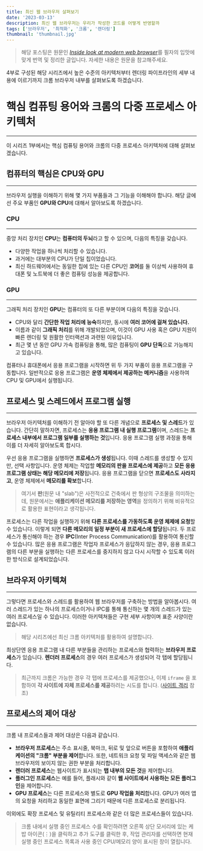 ```yaml
---
title: 최신 웹 브라우저 살펴보기
date: '2023-03-13'
description: 최신 웹 브라우저는 우리가 작성한 코드를 어떻게 반영할까
tags: ['브라우저', '최적화', '크롬', '렌더링']
thumbnail: 'thumbnail.jpg'
---
```


> 해당 포스팅은 원문인 [_Inside look at modern web browser_](https://developer.chrome.com/blog/inside-browser-part1/)를 필자의 입맛에 맞게 번역 및 정리한 글입니다. 자세한 내용은 원문을 참고해주세요.

4부로 구성된 해당 시리즈에서 높은 수준의 아키텍처부터 렌더링 파이프라인의 세부 내용에 이르기까지 크롬 브라우저 내부를 살펴보도록 하겠습니다.

# 핵심 컴퓨팅 용어와 크롬의 다중 프로세스 아키텍처

---

이 시리즈 1부에서는 핵심 컴퓨팅 용어와 크롬의 다중 프로세스 아키텍처에 대해 살펴보겠습니다.

## 컴퓨터의 핵심은 CPU와 GPU

---

브라우저 실행을 이해하기 위해 몇 가지 부품들과 그 기능을 이해해야 합니다. 해당 글에선 주요 부품인 **GPU와 CPU**에 대해서 알아보도록 하겠습니다.

### CPU

---

중앙 처리 장치인 **CPU**는 **컴퓨터의 두뇌**라고 할 수 있으며, 다음의 특징을 갖습니다.

- 다양한 작업을 하나씩 처리할 수 있습니다.
- 과거에는 대부분의 CPU가 단일 칩이었습니다.
- 최신 하드웨어에서는 동일한 칩에 있는 다른 CPU인 **코어**를 둘 이상씩 사용하여 휴대폰 및 노트북에 더 좋은 컴퓨팅 성능을 제공합니다.

### GPU

---

그래픽 처리 장치인 **GPU**는 컴퓨터의 또 다른 부분이며 다음의 특징을 갖습니다.

- CPU와 달리 **간단한 작업 처리에 능숙**하지만, 동시에 **여러 코어에 걸쳐 있습니다.**
- 이름과 같이 **그래픽 처리**를 위해 개발되었으며, 이것이 GPU 사용 혹은 GPU 지원이 빠른 렌더링 및 원활한 인터랙션과 과련된 이유입니다.
- 최근 몇 년 동안 GPU 가속 컴퓨팅을 통해, 많은 컴퓨팅이 **GPU 단독**으로 가능해지고 있습니다.

컴퓨터나 휴대폰에서 응용 프로그램을 시작하면 위 두 가지 부품이 응용 프로그램을 구동합니다. 일반적으로 응용 프로그램은 **운영 체제에서 제공하는 메커니즘**을 사용하여 CPU 및 GPU에서 실행됩니다.

## 프로세스 및 스레드에서 프로그램 실행

---

브라우저 아키텍처를 이해하기 전 알아야 할 또 다른 개념으로 **프로세스 및 스레드**가 있습니다. 간단히 말하자면, 프로세스는 **응용 프로그램 내 실행 프로그램**이며, 스레드는 **프로세스 내부에서 프로그램 일부를 실행하는 것**입니다. 응용 프로그램 실행 과정을 통해 이를 더 자세히 알아보도록 합시다.

우선 응용 프로그램을 실행하면 **프로세스가 생성**됩니다. 이때 스레드를 생성할 수 있지만, 선택 사항입니다. 운영 체제는 작업할 **메모리의 판을 프로세스에 제공**하고 **모든 응용 프로그램 상태는 해당 메모리에 저장**됩니다. 응용 프로그램을 닫으면 **프로세스도 사라지고**, 운영 체제에서 **메모리를 확보**합니다.

> 여기서 **판**(원문 내 "slab")은 사전적으로 건축에서 판 형상의 구조물을 의미하는데, 원문에서는 **애플리케이션 메모리를 저장하는 영역**을 정의하기 위해 비유적으로 활용한 표현이라고 생각됩니다.

프로세스는 다른 작업을 실행하기 위해 **다른 프로세스를 가동하도록 운영 체제에 요청**할 수 있습니다. 이렇게 되면 **다른 메모리의 일정 부분이 새 프로세스에 할당**됩니다. 두 프로세스가 통신해야 하는 경우 **IPC**(Inter Process Communication)를 활용하여 통신할 수 있습니다. 많은 응용 프로그램은 작업자 프로세스가 응답하지 않는 경우, 응용 프로그램의 다른 부분을 실행하는 다른 프로세스를 중지하지 않고 다시 시작할 수 있도록 이러한 방식으로 설계되었습니다.

## 브라우저 아키텍쳐

---

그렇다면 프로세스와 스레드를 활용하여 웹 브라우저를 구축하는 방법을 알아봅시다. 여러 스레드가 있는 하나의 프로세스이거나 IPC를 통해 통신하는 몇 개의 스레드가 있는 여러 프로세스일 수 있습니다. 이러한 아키텍쳐들은 구현 세부 사항이며 표준 사양이란 없습니다.

> 해당 시리즈에선 최신 크롬 아키텍처를 활용하여 설명합니다.

최상단엔 응용 프로그램 내 다른 부분들을 관리하는 프로세스와 협력하는 **브라우저 프로세스**가 있습니다. **렌더러 프로세스**의 경우 여러 프로세스가 생성되어 각 탭에 할당됩니다.

> 최근까지 크롬은 가능한 경우 각 탭에 프로세스를 제공했으나, 이제 `iframe` 을 포함하여 **각 사이트에 자체 프로세스를 제공**하려는 시도를 합니다. ([사이트 격리](https://developer.chrome.com/blog/inside-browser-part1/#site-isolation) 참조)

## 프로세스의 제어 대상

---

크롬 내 프로세스들과 제어 대상은 다음과 같습니다.

- **브라우저 프로세스**는 주소 표시줄, 북마크, 뒤로 및 앞으로 버튼을 포함하여 **애플리케이션의 "크롬" 부분을 제어**합니다. 또한, 네트워크 요청 및 파일 액세스와 같은 웹 브라우저의 보이지 않는 권한 부분을 처리합니다.
- **렌더러 프로세스**는 웹사이트가 표시되는 **탭 내부의 모든 것**을 제어합니다.
- **플러그인 프로세스**는 예를 들어, 플래시와 같이 **웹 사이트에서 사용하는 모든 플러그인**을 제어합니다.
- **GPU 프로세스**는 다른 프로세스와 별도로 **GPU 작업을 처리**합니다. GPU가 여러 앱의 요청을 처리하고 동일한 표면에 그리기 때문에 다른 프로세스로 분리됩니다.

이외에도 확장 프로세스 및 유틸리티 프로세스와 같은 더 많은 프로세스들이 있습니다.

> 크롬 내에서 실행 중인 프로세스 수를 확인하려면 오른쪽 상단 모서리에 있는 케밥 아이콘(⋮)을 클릭하고 추가 도구를 클릭한 후, 작업 관리자를 선택하면 현재 실행 중인 프로세스 목록과 사용 중인 CPU/메모리 양이 표시된 창이 열립니다.

